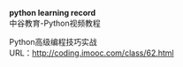 **python learning record**   
中谷教育-Python视频教程

Python高级编程技巧实战   
URL：http://coding.imooc.com/class/62.html
